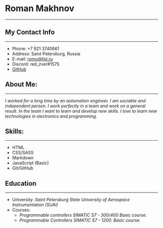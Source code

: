 # **Roman Makhnov**
___

## **My Contact Info**
***
* Phone: +7 921 3740661
* Address: Saint Petersburg, Russia
* E-mail: romu@list.ru
* Discord: red_zver#1575
* [GitHub](https://github.com/RogerMK190 "My page for Github")

## **About Me:**
***
*I worked for a long time by an automation engineer. I am sociable and independent person. I work perfectly in a team and work on a general result. In the team I want to learn and develop new skills. I love to learn new technologies in electronics and programming.* 

## **Skills:**
***
* HTML
* CSS/SASS
* Markdown
* JavaScript (Basic)
* Git/GitHub
## **Education**
***
* University: *Saint Petersburg State University of Aerospace Instrumentation (SUAI)*
* Courses:  
    - *Programmable controllers SIMATIC S7 - 300/400 Basic course.*
    - *Programmable Controllers SIMATIC S7 - 1200. Basic course.*